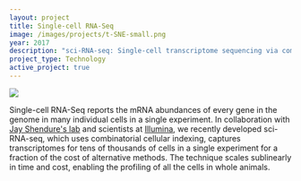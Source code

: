 ```yaml
---
layout: project
title: Single-cell RNA-Seq
image: /images/projects/t-SNE-small.png
year: 2017
description: "sci-RNA-seq: Single-cell transcriptome sequencing via combinatorial cellular indexing"
project_type: Technology
active_project: true
---
```


![](/images/projects/sci-RNA.png)

Single-cell RNA-Seq reports the mRNA abundances of every gene in the genome in many individual cells in a single experiment. In collaboration with [Jay Shendure's lab](http://krishna.gs.washington.edu/) and scientists at [Illumina](http://www.illumina.com/), we recently developed sci-RNA-seq, which uses combinatorial cellular indexing, captures transcriptomes for tens of thousands of cells in a single experiment for a fraction of the cost of alternative methods.  The technique scales sublinearly in time and cost, enabling the profiling of all the cells in whole animals.  
